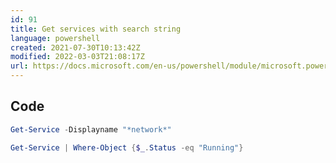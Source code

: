 ```yaml
---
id: 91
title: Get services with search string
language: powershell
created: 2021-07-30T10:13:42Z
modified: 2022-03-03T21:08:17Z
url: https://docs.microsoft.com/en-us/powershell/module/microsoft.powershell.management/get-service?view=powershell-7.1
---
```


## Code

```powershell
Get-Service -Displayname "*network*"

Get-Service | Where-Object {$_.Status -eq "Running"}
```

<!-- end -->

